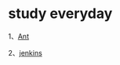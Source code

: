 # study everyday
1、[Ant](https://github.com/Jevua/study/tree/master/Ant)

2、[jenkins](https://github.com/Jevua/study/tree/master/jenkins)
